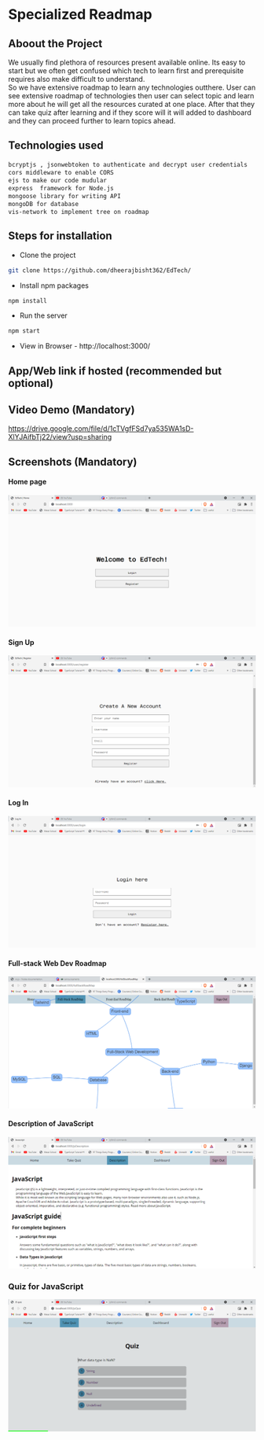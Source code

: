 # Specialized Readmap

## Aboout the Project

We usually find plethora of resources present available online. Its easy to start but we often get confused which tech to learn first and prerequisite requires also make difficult to understand.  
So we have extensive roadmap to learn any technologies outthere. User can see extensive roadmap of technologies then user can select topic and learn more about he will get all the resources curated at one place. After that they can take quiz after learning and if they score will it will added to dashboard and they can proceed further to learn topics ahead.

## Technologies used

    bcryptjs , jsonwebtoken to authenticate and decrypt user credentials
    cors middleware to enable CORS
    ejs to make our code mudular
    express  framework for Node.js
    mongoose library for writing API
    mongoDB for database
    vis-network to implement tree on roadmap

## Steps for installation

-   Clone the project

```bash
git clone https://github.com/dheerajbisht362/EdTech/
```

-   Install npm packages

```bash
npm install
```

-   Run the server

```bash
npm start
```

-   View in Browser - http://localhost:3000/

## App/Web link if hosted (recommended but optional)

## Video Demo (Mandatory)

https://drive.google.com/file/d/1cTVgfFSd7ya535WA1sD-XlYJAifbTj22/view?usp=sharing

## Screenshots (Mandatory)

#### Home page

![Home page](https://github.com/dheerajbisht362/Template/blob/master/EdTech%20_%20Home%20-%20Brave%2005-Sep-21%204_02_06%20PM.png)

#### Sign Up

![Sign Up](https://github.com/dheerajbisht362/Template/blob/master/EdTech%20_%20Home%20-%20Brave%2005-Sep-21%204_02_14%20PM.png)

#### Log In

![Log In](https://github.com/dheerajbisht362/Template/blob/master/EdTech%20_%20Home%20-%20Brave%2005-Sep-21%204_02_19%20PM.png)

#### Full-stack Web Dev Roadmap

![Full-stack Web Dev Roadmap](https://github.com/dheerajbisht362/Template/blob/master/localhost_3000_fullStackRoadMap%20-%20Brave%2005-Sep-21%206_37_15%20PM.png)

#### Description of JavaScript

![Description of JavaScript](https://github.com/dheerajbisht362/Template/blob/master/EdTech%20_%20Home%20-%20Brave%2005-Sep-21%204_02_33%20PM.png)

### Quiz for JavaScript

![Quiz](https://github.com/dheerajbisht362/Template/blob/master/EdTech%20_%20Home%20-%20Brave%2005-Sep-21%204_02_49%20PM.png)
